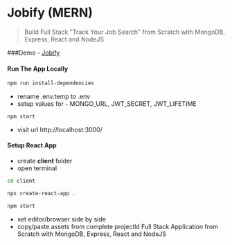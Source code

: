 # Jobify (MERN)

> Build Full Stack "Track Your Job Search" from Scratch with MongoDB, Express, React and NodeJS

###Demo - [Jobify](https://www.jobify.live/)

#### Run The App Locally

```sh
npm run install-dependencies
```

- rename .env.temp to .env
- setup values for - MONGO_URL, JWT_SECRET, JWT_LIFETIME

```sh
npm start
```

- visit url http://localhost:3000/

#### Setup React App

- create <b>client</b> folder
- open terminal

```sh
cd client
```

```sh
npx create-react-app .
```

```sh
npm start
```

- set editor/browser side by side
- copy/paste assets from complete projectld Full Stack Application from Scratch with MongoDB, Express, React and NodeJS